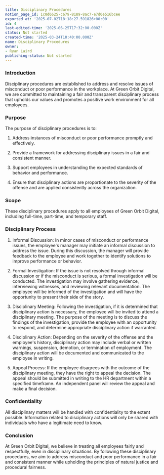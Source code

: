 ```yaml
---
title: Disciplinary Procedures
notion_page_id: 1c0d6625-c679-8189-8ac7-e7d0e516bcee
exported_at: '2025-07-02T18:18:27.591826+00:00'
id: 4
last-edited-time: '2025-06-25T17:32:00.000Z'
status: Not started
created-time: '2025-03-24T10:40:00.000Z'
name: Disciplinary Procedures
owner:
- Ryan Laird
publishing-status: Not started
---
```


### Introduction

Disciplinary procedures are established to address and resolve issues of misconduct or poor performance in the workplace. At Green Orbit Digital, we are committed to maintaining a fair and transparent disciplinary process that upholds our values and promotes a positive work environment for all employees.

### Purpose

The purpose of disciplinary procedures is to:

1. Address instances of misconduct or poor performance promptly and effectively.

1. Provide a framework for addressing disciplinary issues in a fair and consistent manner.

1. Support employees in understanding the expected standards of behavior and performance.

1. Ensure that disciplinary actions are proportionate to the severity of the offense and are applied consistently across the organization.

### Scope

These disciplinary procedures apply to all employees of Green Orbit Digital, including full-time, part-time, and temporary staff.

### Disciplinary Process

1. Informal Discussion: In minor cases of misconduct or performance issues, the employee's manager may initiate an informal discussion to address the issue. During this discussion, the manager will provide feedback to the employee and work together to identify solutions to improve performance or behavior.

1. Formal Investigation: If the issue is not resolved through informal discussion or if the misconduct is serious, a formal investigation will be conducted. The investigation may involve gathering evidence, interviewing witnesses, and reviewing relevant documentation. The employee will be informed of the investigation and will have the opportunity to present their side of the story.

1. Disciplinary Meeting: Following the investigation, if it is determined that disciplinary action is necessary, the employee will be invited to attend a disciplinary meeting. The purpose of the meeting is to discuss the findings of the investigation, provide the employee with an opportunity to respond, and determine appropriate disciplinary action if warranted.

1. Disciplinary Action: Depending on the severity of the offense and the employee's history, disciplinary action may include verbal or written warnings, suspension, demotion, or termination of employment. The disciplinary action will be documented and communicated to the employee in writing.

1. Appeal Process: If the employee disagrees with the outcome of the disciplinary meeting, they have the right to appeal the decision. The appeal should be submitted in writing to the HR department within a specified timeframe. An independent panel will review the appeal and make a final decision.

### Confidentiality

All disciplinary matters will be handled with confidentiality to the extent possible. Information related to disciplinary actions will only be shared with individuals who have a legitimate need to know.

### Conclusion

At Green Orbit Digital, we believe in treating all employees fairly and respectfully, even in disciplinary situations. By following these disciplinary procedures, we aim to address misconduct and poor performance in a fair and consistent manner while upholding the principles of natural justice and procedural fairness.